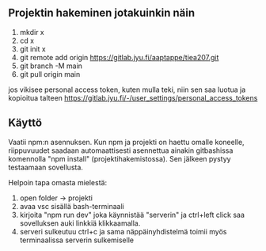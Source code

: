 ## Projektin hakeminen jotakuinkin näin
1. mkdir x
2. cd x
3. git init x
4. git remote add origin https://gitlab.jyu.fi/aaptappe/tiea207.git
5. git branch -M main
6. git pull origin main

jos vikisee personal access token, kuten mulla teki, niin sen saa luotua ja kopioitua talteen
https://gitlab.jyu.fi/-/user_settings/personal_access_tokens

## Käyttö

Vaatii npm:n asennuksen.
Kun npm ja projekti on haettu omalle koneelle,
riippuvuudet saadaan automaattisesti asennettua ainakin gitbashissa komennolla "npm install" (projektihakemistossa).
Sen jälkeen pystyy testaamaan sovellusta.

Helpoin tapa omasta mielestä:
1. open folder -> projekti
2. avaa vsc sisällä bash-terminaali
3. kirjoita "npm run dev" joka käynnistää "serverin"
ja ctrl+left click saa sovelluksen auki linkkiä klikkaamalla. 
4. serveri sulkeutuu ctrl+c ja sama näppäinyhdistelmä toimii myös terminaalissa serverin sulkemiselle